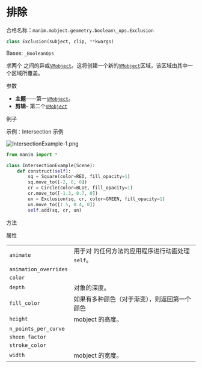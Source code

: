 # 排除

合格名称：`manim.mobject.geometry.boolean\_ops.Exclusion`

```py
class Exclusion(subject, clip, **kwargs)
```

Bases: `_BooleanOps`


求两个 之间的异或[`VMobject`]()。这将创建一个新的[`VMobject`]()区域，该区域由其中一个区域所覆盖。

参数

- **主题**——第一[`VMobject`]()。
- **剪辑**– 第二个[`VMobject`]()

例子

示例：Intersection 示例

![IntersectionExample-1.png](../static/IntersectionExample-1.png)

```py
from manim import *

class IntersectionExample(Scene):
    def construct(self):
        sq = Square(color=RED, fill_opacity=1)
        sq.move_to([-2, 0, 0])
        cr = Circle(color=BLUE, fill_opacity=1)
        cr.move_to([-1.3, 0.7, 0])
        un = Exclusion(sq, cr, color=GREEN, fill_opacity=1)
        un.move_to([1.5, 0.4, 0])
        self.add(sq, cr, un)
```

方法



属性

|||
|-|-|
`animate`|用于对 的任何方法的应用程序进行动画处理`self`。
`animation_overrides`|
`color`|
`depth`|对象的深度。
`fill_color`|如果有多种颜色（对于渐变），则返回第一个颜色
`height`|mobject 的高度。
`n_points_per_curve`|
`sheen_factor`|
`stroke_color`|
`width`|mobject 的宽度。
